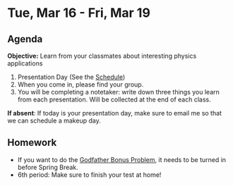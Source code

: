Tue, Mar 16 - Fri, Mar 19
==================

Agenda
---------
**Objective:** Learn from your classmates about interesting physics applications

1. Presentation Day (See the [Schedule][sched])
2. When you come in, please find your group.
3. You will be completing a notetaker: write down three things you learn from each presentation.  Will be collected at the end of each class.

**If absent**: If today is your presentation day, make sure to email me so that we can schedule a makeup day.



Homework 
-------------
- If you want to do the [Godfather Bonus Problem][godfather], it needs to be turned in before Spring Break.
- 6th period: Make sure to finish your test at home!

[sched]: https://avoncsc-my.sharepoint.com/:x:/g/personal/zjrohrbach_avon-schools_org/EVsn6ZkyMl5JvXYEBYTGRvoBX3OiSecqg16WeqB-1EcFXQ?e=287pOt
[godfather]: https://avon.schoology.com/assignment/4744040535/

<!--stackedit_data:
eyJoaXN0b3J5IjpbLTIwNjM0NjY4MzQsLTE4ODg0ODYzNiwtNT
EyODU0MjA4LC0xOTY1MDQwMDU1LC0zMTg2ODA3MjYsMTU5ODgx
NTIzOCwxMTg3OTI1OTM2LDcwMjM5NDkyOCw2MjkyMzc3NiwxNz
Y4MjE1NzksLTE5MDMxNjg4NTEsLTQ5MDgzNjI0LC0yMTAzOTcy
NTkxLDExNDE1NDUwMjcsMTgwNjA3NzExOSwxODY5MDczNzMyLC
0xNDQxNzQ3NjkwLDEzMTc1NzQyNTgsLTExMTMzOTAxOTUsMTQw
MzQyNzk3OF19
-->